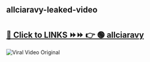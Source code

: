 
 ## allciaravy-leaked-video 

# <h2><a href="https://clipsfans.com/allciaravy&ref=git">🔗 Click to LINKS ⏩⏩ 👉 🟢 allciaravy </a></h2>

<a href="https://clipsfans.com/allciaravy&ref=git" rel="nofollow" data-target="animated-image.originalLink"><img src="https://i.ibb.co.com/xMMVF88/686577567.gif" alt="Viral Video Original" style="max-width: 100%; display: inline-block;" data-target="animated-image.originalImage"></a>
